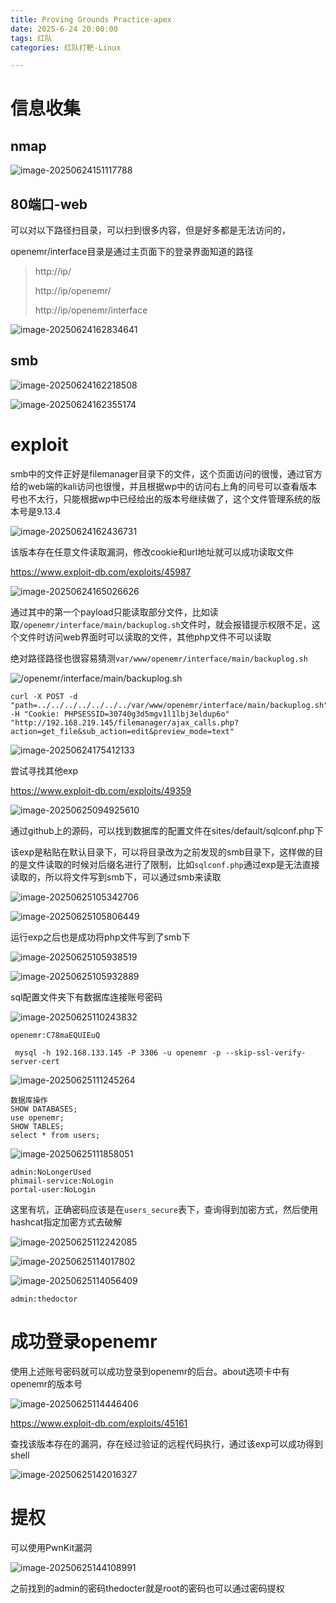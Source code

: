 ```yaml
---
title: Proving Grounds Practice-apex
date: 2025-6-24 20:00:00
tags: 红队
categories: 红队打靶-Linux

---
```


# 信息收集

## nmap

![image-20250624151117788](./apex/image-20250624151117788.png)

## 80端口-web

可以对以下路径扫目录，可以扫到很多内容，但是好多都是无法访问的，

openemr/interface目录是通过主页面下的登录界面知道的路径

> http://ip/
>
> http://ip/openemr/
>
> http://ip/openemr/interface



![image-20250624162834641](./apex/image-20250624162834641.png)

## smb

![image-20250624162218508](./apex/image-20250624162218508.png)

![image-20250624162355174](./apex/image-20250624162355174.png)

# exploit

smb中的文件正好是filemanager目录下的文件，这个页面访问的很慢，通过官方给的web端的kali访问也很慢，并且根据wp中的访问右上角的问号可以查看版本号也不太行，只能根据wp中已经给出的版本号继续做了，这个文件管理系统的版本号是9.13.4

![image-20250624162436731](./apex/image-20250624162436731.png)

该版本存在任意文件读取漏洞，修改cookie和url地址就可以成功读取文件



https://www.exploit-db.com/exploits/45987

![image-20250624165026626](./apex/image-20250624165026626.png)

通过其中的第一个payload只能读取部分文件，比如读取`/openemr/interface/main/backuplog.sh`文件时，就会报错提示权限不足，这个文件时访问web界面时可以读取的文件，其他php文件不可以读取

绝对路径路径也很容易猜测`var/www/openemr/interface/main/backuplog.sh`

![/openemr/interface/main/backuplog.sh](./apex/image-20250624175529775.png)

```
curl -X POST -d "path=../../../../../../../var/www/openemr/interface/main/backuplog.sh" -H "Cookie: PHPSESSID=30740g3d5mgv1l1lbj3eldup6o" "http://192.168.219.145/filemanager/ajax_calls.php?action=get_file&sub_action=edit&preview_mode=text"
```

![image-20250624175412133](./apex/image-20250624175412133.png)



尝试寻找其他exp

https://www.exploit-db.com/exploits/49359

![image-20250625094925610](./apex/image-20250625094925610.png)

通过github上的源码，可以找到数据库的配置文件在sites/default/sqlconf.php下

该exp是粘贴在默认目录下，可以将目录改为之前发现的smb目录下，这样做的目的是文件读取的时候对后缀名进行了限制，比如`sqlconf.php`通过exp是无法直接读取的，所以将文件写到smb下，可以通过smb来读取

![image-20250625105342706](./apex/image-20250625105342706.png)

![image-20250625105806449](./apex/image-20250625105806449.png)

运行exp之后也是成功将php文件写到了smb下

![image-20250625105938519](./apex/image-20250625105938519.png)

![image-20250625105932889](./apex/image-20250625105932889.png)

sql配置文件夹下有数据库连接账号密码

![image-20250625110243832](./apex/image-20250625110243832.png)

```
openemr:C78maEQUIEuQ
```

```
 mysql -h 192.168.133.145 -P 3306 -u openemr -p --skip-ssl-verify-server-cert
```

![image-20250625111245264](./apex/image-20250625111245264.png)

```
数据库操作
SHOW DATABASES;
use openemr;
SHOW TABLES;
select * from users;
```

![image-20250625111858051](./apex/image-20250625111858051.png)

```
admin:NoLongerUsed 
phimail-service:NoLogin
portal-user:NoLogin     
```

这里有坑，正确密码应该是在`users_secure`表下，查询得到加密方式，然后使用hashcat指定加密方式去破解

![image-20250625112242085](./apex/image-20250625112242085.png)

![image-20250625114017802](./apex/image-20250625114017802.png)

![image-20250625114056409](./apex/image-20250625114056409.png)

```
admin:thedoctor
```

# 成功登录openemr

使用上述账号密码就可以成功登录到openemr的后台。about选项卡中有openemr的版本号

![image-20250625114446406](./apex/image-20250625114446406.png)

https://www.exploit-db.com/exploits/45161

查找该版本存在的漏洞，存在经过验证的远程代码执行，通过该exp可以成功得到shell

![image-20250625142016327](./apex/image-20250625142016327.png)

# 提权

可以使用PwnKit漏洞

![image-20250625144108991](./apex/image-20250625144108991.png)

之前找到的admin的密码thedocter就是root的密码也可以通过密码提权